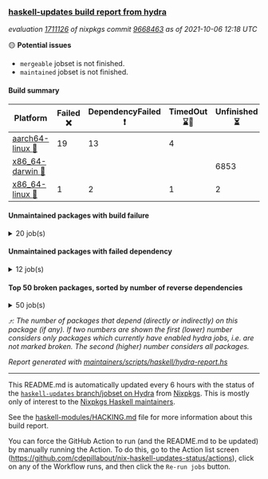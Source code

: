 ### [haskell-updates build report from hydra](https://hydra.nixos.org/jobset/nixpkgs/haskell-updates)
*evaluation [1711126](https://hydra.nixos.org/eval/1711126) of nixpkgs commit [9668463](https://github.com/NixOS/nixpkgs/commits/96684639c9e6816a7feaeb3aee51f328d639528b) as of 2021-10-06 12:18 UTC*

:yellow_circle: **Potential issues**
  * `mergeable` jobset is not finished.
  * `maintained` jobset is not finished.

#### Build summary

 | Platform | Failed :x: | DependencyFailed :heavy_exclamation_mark: | TimedOut :hourglass::no_entry_sign: | Unfinished :hourglass_flowing_sand: | Success :heavy_check_mark: | 
 | --- | --- | --- | --- | --- | --- | 
 | [aarch64-linux :iphone:](https://hydra.nixos.org/eval/1711126?filter=.aarch64-linux) | 19 | 13 | 4 |  | 6864 | 
 | [x86_64-darwin :apple:](https://hydra.nixos.org/eval/1711126?filter=.x86_64-darwin) |  |  |  | 6853 |  | 
 | [x86_64-linux :penguin:](https://hydra.nixos.org/eval/1711126?filter=.x86_64-linux) | 1 | 2 | 1 | 2 | 6939 | 
#### Unmaintained packages with build failure
<details><summary>20 job(s) </summary>

- [ ] [[:iphone::x:]](https://hydra.nixos.org/build/155232856) [[:apple::hourglass_flowing_sand:]](https://hydra.nixos.org/build/155236269) [[:penguin::heavy_check_mark:]](https://hydra.nixos.org/build/155243853) [haskellPackages.libBF](https://hydra.nixos.org/eval/1711126?filter=haskellPackages.libBF)  :arrow_heading_up: 4 | 20
- [ ] [[:iphone::x:]](https://hydra.nixos.org/build/155238730) [[:apple::hourglass_flowing_sand:]](https://hydra.nixos.org/build/155249338) [[:penguin::heavy_check_mark:]](https://hydra.nixos.org/build/155235239) [haskellPackages.ptr-poker](https://hydra.nixos.org/eval/1711126?filter=haskellPackages.ptr-poker)  :arrow_heading_up: 3 | 3
- [ ] [[:iphone::x:]](https://hydra.nixos.org/build/155230815) [[:apple::hourglass_flowing_sand:]](https://hydra.nixos.org/build/155236545) [[:penguin::heavy_check_mark:]](https://hydra.nixos.org/build/155231134) [haskellPackages.quic](https://hydra.nixos.org/eval/1711126?filter=haskellPackages.quic)  :arrow_heading_up: 2 | 2
- [ ] [[:iphone::x:]](https://hydra.nixos.org/build/155243725) [[:apple::hourglass_flowing_sand:]](https://hydra.nixos.org/build/155241539) [[:penguin::heavy_check_mark:]](https://hydra.nixos.org/build/155230662) [haskellPackages.OrderedBits](https://hydra.nixos.org/eval/1711126?filter=haskellPackages.OrderedBits)  :arrow_heading_up: 1 | 36
- [ ] [[:iphone::x:]](https://hydra.nixos.org/build/155237463) [[:apple::hourglass_flowing_sand:]](https://hydra.nixos.org/build/155243481) [[:penguin::heavy_check_mark:]](https://hydra.nixos.org/build/155250521) [haskellPackages.type-natural](https://hydra.nixos.org/eval/1711126?filter=haskellPackages.type-natural)  :arrow_heading_up: 1 | 4
- [ ] [[:iphone::x:]](https://hydra.nixos.org/build/155241261) [[:apple::hourglass_flowing_sand:]](https://hydra.nixos.org/build/155230119) [[:penguin::heavy_check_mark:]](https://hydra.nixos.org/build/155238846) [haskellPackages.long-double](https://hydra.nixos.org/eval/1711126?filter=haskellPackages.long-double)  :arrow_heading_up: 1 | 2
- [ ] [[:iphone::x:]](https://hydra.nixos.org/build/155248867) [[:apple::hourglass_flowing_sand:]](https://hydra.nixos.org/build/155241446) [[:penguin::heavy_check_mark:]](https://hydra.nixos.org/build/155230089) [haskellPackages.easytensor](https://hydra.nixos.org/eval/1711126?filter=haskellPackages.easytensor)  :arrow_heading_up: 1 | 1
- [ ] [[:iphone::x:]](https://hydra.nixos.org/build/155231800) [[:apple::hourglass_flowing_sand:]](https://hydra.nixos.org/build/155245526) [[:penguin::heavy_check_mark:]](https://hydra.nixos.org/build/155246060) [haskellPackages.nlopt-haskell](https://hydra.nixos.org/eval/1711126?filter=haskellPackages.nlopt-haskell)  :arrow_heading_up: 1 | 1
- [ ] [[:iphone::x:]](https://hydra.nixos.org/build/155229836) [[:apple::hourglass_flowing_sand:]](https://hydra.nixos.org/build/155234900) [[:penguin::heavy_check_mark:]](https://hydra.nixos.org/build/155238806) [haskellPackages.unicode-properties](https://hydra.nixos.org/eval/1711126?filter=haskellPackages.unicode-properties)  :arrow_heading_up: 1 | 1
- [ ] [[:iphone::x:]](https://hydra.nixos.org/build/155234909) [[:apple::hourglass_flowing_sand:]](https://hydra.nixos.org/build/155244795) [[:penguin::heavy_check_mark:]](https://hydra.nixos.org/build/155242085) [haskellPackages.accelerate-llvm](https://hydra.nixos.org/eval/1711126?filter=haskellPackages.accelerate-llvm)  :arrow_heading_up: 0 | 8
- [ ] [[:iphone::x:]](https://hydra.nixos.org/build/155230769) [[:apple::hourglass_flowing_sand:]](https://hydra.nixos.org/build/155247084) [[:penguin::heavy_check_mark:]](https://hydra.nixos.org/build/155235567) [haskellPackages.freetype2](https://hydra.nixos.org/eval/1711126?filter=haskellPackages.freetype2)  :arrow_heading_up: 0 | 7
- [ ] [[:iphone::x:]](https://hydra.nixos.org/build/155233986) [[:apple::hourglass_flowing_sand:]](https://hydra.nixos.org/build/155247491) [[:penguin::heavy_check_mark:]](https://hydra.nixos.org/build/155240530) [haskellPackages.picosat](https://hydra.nixos.org/eval/1711126?filter=haskellPackages.picosat)  :arrow_heading_up: 0 | 1
- [ ] [[:iphone::x:]](https://hydra.nixos.org/build/155232607) [[:apple::hourglass_flowing_sand:]](https://hydra.nixos.org/build/155246799) [[:penguin::heavy_check_mark:]](https://hydra.nixos.org/build/155242641) [haskellPackages.HsASA](https://hydra.nixos.org/eval/1711126?filter=haskellPackages.HsASA) 
- [ ] [[:iphone::x:]](https://hydra.nixos.org/build/155232986) [[:penguin::heavy_check_mark:]](https://hydra.nixos.org/build/155236392) [haskellPackages.gnome-keyring](https://hydra.nixos.org/eval/1711126?filter=haskellPackages.gnome-keyring) 
- [ ] [[:iphone::x:]](https://hydra.nixos.org/build/155237170) [[:apple::hourglass_flowing_sand:]](https://hydra.nixos.org/build/155231243) [[:penguin::heavy_check_mark:]](https://hydra.nixos.org/build/155236662) [haskellPackages.hora](https://hydra.nixos.org/eval/1711126?filter=haskellPackages.hora) 
- [ ] [[:iphone::x:]](https://hydra.nixos.org/build/155230537) [[:apple::hourglass_flowing_sand:]](https://hydra.nixos.org/build/155235649) [[:penguin::heavy_check_mark:]](https://hydra.nixos.org/build/155249421) [haskellPackages.hq](https://hydra.nixos.org/eval/1711126?filter=haskellPackages.hq) 
- [ ] [[:iphone::x:]](https://hydra.nixos.org/build/155241477) [[:apple::hourglass_flowing_sand:]](https://hydra.nixos.org/build/155235388) [[:penguin::heavy_check_mark:]](https://hydra.nixos.org/build/155247469) [haskellPackages.poker](https://hydra.nixos.org/eval/1711126?filter=haskellPackages.poker) 
- [ ] [[:iphone::heavy_exclamation_mark:]](https://hydra.nixos.org/build/155241996) [[:apple::hourglass_flowing_sand:]](https://hydra.nixos.org/build/155235883) [[:penguin::x:]](https://hydra.nixos.org/build/155240745) [haskellPackages.warp-quic](https://hydra.nixos.org/eval/1711126?filter=haskellPackages.warp-quic) 
- [ ] [[:iphone::x:]](https://hydra.nixos.org/build/155238689) [[:apple::hourglass_flowing_sand:]](https://hydra.nixos.org/build/155236517) [[:penguin::heavy_check_mark:]](https://hydra.nixos.org/build/155241833) [haskellPackages.wiringPi](https://hydra.nixos.org/eval/1711126?filter=haskellPackages.wiringPi) 
- [ ] [[:iphone::x:]](https://hydra.nixos.org/build/155249220) [[:apple::hourglass_flowing_sand:]](https://hydra.nixos.org/build/155239510) [[:penguin::heavy_check_mark:]](https://hydra.nixos.org/build/155230282) [haskellPackages.x86-64bit](https://hydra.nixos.org/eval/1711126?filter=haskellPackages.x86-64bit) 
</details>

#### Unmaintained packages with failed dependency
<details><summary>12 job(s) </summary>

- [ ] [[:iphone::heavy_exclamation_mark:]](https://hydra.nixos.org/build/155244222) [[:apple::hourglass_flowing_sand:]](https://hydra.nixos.org/build/155235380) [[:penguin::heavy_check_mark:]](https://hydra.nixos.org/build/155234164) [haskellPackages.jsonifier](https://hydra.nixos.org/eval/1711126?filter=haskellPackages.jsonifier)  :arrow_heading_up: 2 | 2
- [ ] [[:iphone::heavy_exclamation_mark:]](https://hydra.nixos.org/build/155233053) [[:apple::hourglass_flowing_sand:]](https://hydra.nixos.org/build/155249410) [[:penguin::heavy_exclamation_mark:]](https://hydra.nixos.org/build/155248055) [haskellPackages.hbro](https://hydra.nixos.org/eval/1711126?filter=haskellPackages.hbro)  :arrow_heading_up: 1 | 1
- [ ] [[:iphone::heavy_exclamation_mark:]](https://hydra.nixos.org/build/155238155) [[:apple::hourglass_flowing_sand:]](https://hydra.nixos.org/build/155248013) [[:penguin::heavy_check_mark:]](https://hydra.nixos.org/build/155235123) [haskellPackages.http3](https://hydra.nixos.org/eval/1711126?filter=haskellPackages.http3)  :arrow_heading_up: 1 | 1
- [ ] [[:iphone::heavy_exclamation_mark:]](https://hydra.nixos.org/build/155238640) [[:apple::hourglass_flowing_sand:]](https://hydra.nixos.org/build/155250200) [[:penguin::heavy_check_mark:]](https://hydra.nixos.org/build/155241854) [haskellPackages.opentelemetry-extra](https://hydra.nixos.org/eval/1711126?filter=haskellPackages.opentelemetry-extra)  :arrow_heading_up: 1 | 1
- [ ] [[:iphone::heavy_exclamation_mark:]](https://hydra.nixos.org/build/155239659) [[:apple::hourglass_flowing_sand:]](https://hydra.nixos.org/build/155235066) [[:penguin::heavy_check_mark:]](https://hydra.nixos.org/build/155246165) [haskellPackages.PrimitiveArray](https://hydra.nixos.org/eval/1711126?filter=haskellPackages.PrimitiveArray)  :arrow_heading_up: 0 | 35
- [ ] [[:iphone::heavy_exclamation_mark:]](https://hydra.nixos.org/build/155236371) [[:apple::hourglass_flowing_sand:]](https://hydra.nixos.org/build/155249128) [[:penguin::heavy_check_mark:]](https://hydra.nixos.org/build/155243192) [haskellPackages.sized](https://hydra.nixos.org/eval/1711126?filter=haskellPackages.sized)  :arrow_heading_up: 0 | 2
- [ ] [[:iphone::heavy_exclamation_mark:]](https://hydra.nixos.org/build/155238254) [[:apple::hourglass_flowing_sand:]](https://hydra.nixos.org/build/155243263) [[:penguin::heavy_check_mark:]](https://hydra.nixos.org/build/155242381) [haskellPackages.easytensor-vulkan](https://hydra.nixos.org/eval/1711126?filter=haskellPackages.easytensor-vulkan) 
- [ ] [[:iphone::heavy_exclamation_mark:]](https://hydra.nixos.org/build/155231086) [[:apple::hourglass_flowing_sand:]](https://hydra.nixos.org/build/155241080) [[:penguin::heavy_exclamation_mark:]](https://hydra.nixos.org/build/155242728) [haskellPackages.hbro-contrib](https://hydra.nixos.org/eval/1711126?filter=haskellPackages.hbro-contrib) 
- [ ] [[:iphone::heavy_exclamation_mark:]](https://hydra.nixos.org/build/155239518) [[:apple::hourglass_flowing_sand:]](https://hydra.nixos.org/build/155237588) [[:penguin::heavy_check_mark:]](https://hydra.nixos.org/build/155237801) [haskellPackages.hmatrix-nlopt](https://hydra.nixos.org/eval/1711126?filter=haskellPackages.hmatrix-nlopt) 
- [ ] [[:iphone::heavy_exclamation_mark:]](https://hydra.nixos.org/build/155235905) [[:apple::hourglass_flowing_sand:]](https://hydra.nixos.org/build/155232621) [[:penguin::heavy_check_mark:]](https://hydra.nixos.org/build/155241092) [haskellPackages.opentelemetry-lightstep](https://hydra.nixos.org/eval/1711126?filter=haskellPackages.opentelemetry-lightstep) 
- [ ] [[:iphone::heavy_exclamation_mark:]](https://hydra.nixos.org/build/155244308) [[:apple::hourglass_flowing_sand:]](https://hydra.nixos.org/build/155231371) [[:penguin::heavy_check_mark:]](https://hydra.nixos.org/build/155233504) [haskellPackages.rounded](https://hydra.nixos.org/eval/1711126?filter=haskellPackages.rounded) 
- [ ] [[:iphone::heavy_exclamation_mark:]](https://hydra.nixos.org/build/155250509) [[:apple::hourglass_flowing_sand:]](https://hydra.nixos.org/build/155237442) [[:penguin::heavy_check_mark:]](https://hydra.nixos.org/build/155236489) [haskellPackages.unicode-names](https://hydra.nixos.org/eval/1711126?filter=haskellPackages.unicode-names) 
</details>

#### Top 50 broken packages, sorted by number of reverse dependencies
<details><summary>50 job(s) </summary>

[gogol-core](https://packdeps.haskellers.com/reverse/gogol-core) :arrow_heading_up: 182  
[haskell98](https://packdeps.haskellers.com/reverse/haskell98) :arrow_heading_up: 153  
[enumerator](https://packdeps.haskellers.com/reverse/enumerator) :arrow_heading_up: 56  
[derive](https://packdeps.haskellers.com/reverse/derive) :arrow_heading_up: 48  
[contiguous](https://packdeps.haskellers.com/reverse/contiguous) :arrow_heading_up: 45  
[MonadCatchIO-transformers](https://packdeps.haskellers.com/reverse/MonadCatchIO-transformers) :arrow_heading_up: 41  
[parseargs](https://packdeps.haskellers.com/reverse/parseargs) :arrow_heading_up: 41  
[bytesmith](https://packdeps.haskellers.com/reverse/bytesmith) :arrow_heading_up: 35  
[data-lens](https://packdeps.haskellers.com/reverse/data-lens) :arrow_heading_up: 34  
[distributed-process](https://packdeps.haskellers.com/reverse/distributed-process) :arrow_heading_up: 30  
[iteratee](https://packdeps.haskellers.com/reverse/iteratee) :arrow_heading_up: 29  
[jmacro](https://packdeps.haskellers.com/reverse/jmacro) :arrow_heading_up: 29  
[ip](https://packdeps.haskellers.com/reverse/ip) :arrow_heading_up: 26  
[either-unwrap](https://packdeps.haskellers.com/reverse/either-unwrap) :arrow_heading_up: 25  
[HList](https://packdeps.haskellers.com/reverse/HList) :arrow_heading_up: 23  
[SciBaseTypes](https://packdeps.haskellers.com/reverse/SciBaseTypes) :arrow_heading_up: 22  
[haskelldb](https://packdeps.haskellers.com/reverse/haskelldb) :arrow_heading_up: 22  
[hsc3](https://packdeps.haskellers.com/reverse/hsc3) :arrow_heading_up: 22  
[wxdirect](https://packdeps.haskellers.com/reverse/wxdirect) :arrow_heading_up: 22  
[BiobaseTypes](https://packdeps.haskellers.com/reverse/BiobaseTypes) :arrow_heading_up: 21  
[wxc](https://packdeps.haskellers.com/reverse/wxc) :arrow_heading_up: 21  
[biocore](https://packdeps.haskellers.com/reverse/biocore) :arrow_heading_up: 20  
[secp256k1-haskell](https://packdeps.haskellers.com/reverse/secp256k1-haskell) :arrow_heading_up: 20  
[wxcore](https://packdeps.haskellers.com/reverse/wxcore) :arrow_heading_up: 20  
[attoparsec-enumerator](https://packdeps.haskellers.com/reverse/attoparsec-enumerator) :arrow_heading_up: 19  
[bytestring-show](https://packdeps.haskellers.com/reverse/bytestring-show) :arrow_heading_up: 19  
[bytestring-trie](https://packdeps.haskellers.com/reverse/bytestring-trie) :arrow_heading_up: 19  
[numhask](https://packdeps.haskellers.com/reverse/numhask) :arrow_heading_up: 19  
[polysemy-plugin](https://packdeps.haskellers.com/reverse/polysemy-plugin) :arrow_heading_up: 19  
[wx](https://packdeps.haskellers.com/reverse/wx) :arrow_heading_up: 19  
[BiobaseENA](https://packdeps.haskellers.com/reverse/BiobaseENA) :arrow_heading_up: 18  
[asn1-data](https://packdeps.haskellers.com/reverse/asn1-data) :arrow_heading_up: 18  
[dbus-core](https://packdeps.haskellers.com/reverse/dbus-core) :arrow_heading_up: 18  
[gtksourceview2](https://packdeps.haskellers.com/reverse/gtksourceview2) :arrow_heading_up: 18  
[BiobaseXNA](https://packdeps.haskellers.com/reverse/BiobaseXNA) :arrow_heading_up: 17  
[HGamer3D-Data](https://packdeps.haskellers.com/reverse/HGamer3D-Data) :arrow_heading_up: 17  
[certificate](https://packdeps.haskellers.com/reverse/certificate) :arrow_heading_up: 17  
[dbus-client](https://packdeps.haskellers.com/reverse/dbus-client) :arrow_heading_up: 17  
[gconf](https://packdeps.haskellers.com/reverse/gconf) :arrow_heading_up: 17  
[gtk-serialized-event](https://packdeps.haskellers.com/reverse/gtk-serialized-event) :arrow_heading_up: 17  
[uuid-orphans](https://packdeps.haskellers.com/reverse/uuid-orphans) :arrow_heading_up: 17  
[cuda](https://packdeps.haskellers.com/reverse/cuda) :arrow_heading_up: 16  
[happstack-jmacro](https://packdeps.haskellers.com/reverse/happstack-jmacro) :arrow_heading_up: 16  
[manatee-core](https://packdeps.haskellers.com/reverse/manatee-core) :arrow_heading_up: 16  
[monads-fd](https://packdeps.haskellers.com/reverse/monads-fd) :arrow_heading_up: 16  
[murmur3](https://packdeps.haskellers.com/reverse/murmur3) :arrow_heading_up: 16  
[tls-extra](https://packdeps.haskellers.com/reverse/tls-extra) :arrow_heading_up: 16  
[ADPfusion](https://packdeps.haskellers.com/reverse/ADPfusion) :arrow_heading_up: 15  
[MaybeT](https://packdeps.haskellers.com/reverse/MaybeT) :arrow_heading_up: 15  
[blaze-builder-enumerator](https://packdeps.haskellers.com/reverse/blaze-builder-enumerator) :arrow_heading_up: 15  
</details>


*:arrow_heading_up:: The number of packages that depend (directly or indirectly) on this package (if any). If two numbers are shown the first (lower) number considers only packages which currently have enabled hydra jobs, i.e. are not marked broken. The second (higher) number considers all packages.*

*Report generated with [maintainers/scripts/haskell/hydra-report.hs](https://github.com/NixOS/nixpkgs/blob/haskell-updates/maintainers/scripts/haskell/hydra-report.sh)*


----------------------------------------------------------------------

This README.md is automatically updated every 6 hours with the status of the
[`haskell-updates` branch/jobset on Hydra](https://hydra.nixos.org/jobset/nixpkgs/haskell-updates)
from [Nixpkgs](https://github.com/NixOS/nixpkgs).  This is mostly only of
interest to the [Nixpkgs Haskell maintainers](https://github.com/orgs/NixOS/teams/haskell).

See the
[haskell-modules/HACKING.md](https://github.com/NixOS/nixpkgs/blob/haskell-updates/pkgs/development/haskell-modules/HACKING.md)
file for more information about this build report.

You can force the GitHub Action to run (and the README.md to be updated) by
manually running the Action.  To do this, go to the Action list screen
(https://github.com/cdepillabout/nix-haskell-updates-status/actions),
click on any of the Workflow runs, and then click the `Re-run jobs` button.
